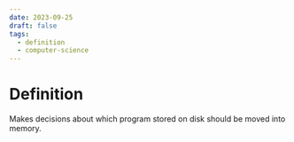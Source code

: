 ```yaml
---
date: 2023-09-25
draft: false
tags:
  - definition
  - computer-science
---
```

# Definition

Makes decisions about which program stored on disk should be moved into memory.